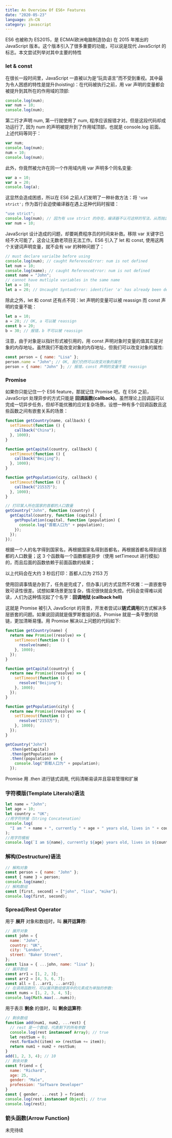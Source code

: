 ```yaml
---
title: An Overview Of ES6+ Features
date: "2020-05-23"
language: zh-CN
category: javascript
---
```


ES6 也被称为 ES2015，是 ECMA(欧洲电脑制造协会) 在 2015 年推出的 JavaScript 版本。这个版本引入了很多重要的功能，可以说是现代 JavaScript 的标志。本文尝试列举对其中主要的特性

### let & const

在很长一段时间里，JavaScript 一直被以为是“玩具语言”而不受到重视。其中最为令人困惑的特性是提升(hoisting)：在代码被执行之前，用 var 声明的变量都会被提升到其所在的作用域的顶部:

```javascript
console.log(num);
var num = 10;
console.log(num);
```

第二行才声明 num, 第一行就使用了 num, 程序应该报错才对。但是这段代码却成功运行了, 因为 num 的声明被提升到了作用域顶部，也就是 console.log 前面。上述代码等同于：

```javascript
var num;
console.log(num);
num = 10;
console.log(num);
```

此外，你竟然被允许在同一个作用域内用 var 声明多个同名变量:

```javascript
var a = 10;
var a = 20;
console.log(a);
```

这显然会造成困惑，所以在 ES6 之前人们发明了一种补救方法：将 `'use strict';` 作为首行会迫使编译器在遇上这种代码时报错：

```javascript
"use strict";
console.log(num); // 因为有 use strict 的存在，编译器不认可这样的写法，从而抛出错误
var num = 10;
```

JavaScript 设计造成的问题，却要耗费程序员的时间来补救。移除 var 关键字已经不大可能了，这会让无数老项目无法工作。ES6 引入了 let 和 const,  使用这两个关键词声明变量，就不会有 var 的种种问题了：

```javascript
// must declare varialbe before using
console.log(num); // caught ReferenceError: num is not defined
let num = 10;
console.log(name); // caught ReferenceError: num is not defined
const name = "John";
// cannot have mutliple variables in the same name
let a = 10;
let a = 20; // Uncaught SyntaxError: identifier 'a' has already been declared
```

除此之外，let 和 const 还有点不同：let 声明的变量可以被 reassign 而 const 声明的变量不能：

```javascript
let a = 10;
a = 20; // OK, a 可以被 reassign
const b = 20;
b = 30; // 报错，b 不可以被 reassign
```

注意，由于对象是以指针形式被引用的，用 const 声明对象时变量的值其实是对象的内存地址。虽然我们不能改变对象的内存地址，但我们可以改变对象的属性:

```javascript
const person = { name: "Lisa" };
person.name = "John"; // OK, 我们仍然可以改变对象的属性
person = { name: "John" }; // 报错，const 声明的变量不能 reassign
```

### Promise

如果你只能记住一个 ES6 feature，那就记住 Promise 吧。在 ES6 之前，JavaScript 处理异步的方式只能是 **回调函数(callback)**。虽然理论上回调函可以完成一切异步任务，但却不能优雅的应对复杂场景。设想一种有多个回调函数且这些函数之间有嵌套关系的场景：

```javascript
function getCountry(name, callback) {
  setTimeout(function () {
    callback("China");
  }, 1000);
}

function getCapital(country, callback) {
  setTimeout(function () {
    callback("Beijing");
  }, 1000);
}

function getPopulation(city, callback) {
  setTimeout(function () {
    callback("2153万");
  }, 1000);
}

// 打印某人所在国家的首都的人口数量
getCountry("John", function (country) {
  getCapital(country, function (capital) {
    getPopulation(capital, function (population) {
      console.log("首都人口为" + population);
    });
  });
});
```

根据一个人的名字得到国家名，再根据国家名得到首都名，再根据首都名得到该首都的人口数量；这 3 个函数每一个函数都是异步（使用 setTimeout 进行模拟）的，而且后面的函数依赖于前面函数的结果；

以上代码会在大约 3 秒后打印：首都人口为 2153 万

使用回调事情是办到了，任务是完成了，但办事儿的方式显然不优雅：一直嵌套导致可读性很差。试想如果场景更加复杂，情况很快就会失控。代码会变得难以阅读，人们为这种情况起了个名字：**回调地狱 (callback hell)**

这就是 Promise 被引入 JavaScript 的背景，开发者尝试以**链式调用**的方式解决多层嵌套的问题。如果说回调就是俄罗斯套娃的话，Promise 就是一条平整的锁链，更加清晰易懂。用 Promise 解决以上问题的代码如下:

```javascript
function getCountry(name) {
  return new Promise((resolve) => {
    setTimeout(function () {
      resolve(name);
    }, 1000);
  });
}

function getCapital(country) {
  return new Promise((resolve) => {
    setTimeout(function () {
      resolve("Beijing");
    }, 1000);
  });
}

function getPopulation(city) {
  return new Promise((resolve) => {
    setTimeout(function () {
      resolve("2153万");
    }, 1000);
  });
}

getCountry("John")
  .then(getCapital)
  .then(getPopulation)
  .then((population) => {
    console.log("首都人口为" + population);
  });
```

Promise 用 .then 进行链式调用, 代码清晰易读并且容易管理和扩展

### 字符模版(Template Literals)语法

```javascript
let name = "John";
let age = 10;
let country = "UK";
//用字符拼接（String Concatenation）
console.log(
  "I am " + name + ", currently " + age + " years old, lives in " + country
);
//用字符模板
console.log(`I am ${name}, currently ${age} years old, lives in ${country}`);
```

### 解构(Destructure)语法

```javascript
// 解构对象
const person = { name: "John" };
const { name } = person;
console.log(name);
// 解构数组
const [first, second] = ["john", "lisa", "mike"];
console.log(first, second);
```

### Spread/Rest Operator

用于 **展开** 对象和数组时，叫 **展开运算符**:

```javascript
// 展开对象
const john = {
  name: "John",
  country: "UK",
  city: "London",
  street: "Baker Street",
};
const lisa = { ...john, name: "lisa" };
// 展开数组
const arr1 = [1, 2, 3];
const arr2 = [4, 5, 6, 7];
const all = [...arr1, ...arr2];
// 在调用函数时，可以展开数组使其中的元素成为单独的参数:
const nums = [1, 2, 3, 4, 5];
console.log(Math.max(...nums));
```

用于表示 **剩余** 的值时，叫 **剩余运算符**:

```javascript
// 剩余数组
function add(num1, num2, ...rest) {
  // rest 是一个数组，代表剩下的所有参数
  console.log(rest instanceof Array); // true
  let restSum = 0;
  rest.forEach((item) => (restSum += item));
  return num1 + num2 + restSum;
}
add(1, 2, 3, 4); // 10
// 剩余对象
const friend = {
  name: "Richard",
  age: 25,
  gender: "Male",
  profession: "Software Developer"
}
const { gender, ...rest } = friend;
console.log(rest instanceof Object); // true
console.log(rest);
```

### 箭头函数(Arrow Function)

未完待续